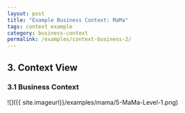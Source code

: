 ```yaml
---
layout: post
title: "Example Business Context: MaMa"
tags: context example 
category: business-context
permalink: /examples/context-business-2/
---
```


<div class="arc42-example">

</div>

## 3. Context View

### 3.1 Business Context 


![]({{ site.imageurl}}/examples/mama/5-MaMa-Level-1.png)